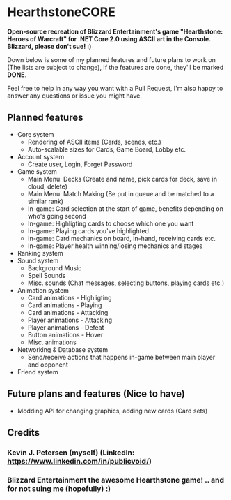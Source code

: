 # HearthstoneCORE
**Open-source recreation of Blizzard Entertainment's game "Hearthstone: Heroes of Warcraft" for .NET Core 2.0 using ASCII art in the Console. Blizzard, please don't sue! :)**

Down below is some of my planned features and future plans to work on (The lists are subject to change), If the features are done, they'll be marked **DONE**.

Feel free to help in any way you want with a Pull Request, I'm also happy to answer any questions or issue you might have.

## Planned features
* Core system
  * Rendering of ASCII items (Cards, scenes, etc.)
  * Auto-scalable sizes for Cards, Game Board, Lobby etc.
* Account system
  * Create user, Login, Forget Password
* Game system
  * Main Menu: Decks (Create and name, pick cards for deck, save in cloud, delete)
  * Main Menu: Match Making (Be put in queue and be matched to a similar rank)
  * In-game: Card selection at the start of game, benefits depending on who's going second
  * In-game: Highligting cards to choose which one you want
  * In-game: Playing cards you've highlighted
  * In-game: Card mechanics on board, in-hand, receiving cards etc.
  * In-game: Player health winning/losing mechanics and stages
* Ranking system
* Sound system
  * Background Music
  * Spell Sounds
  * Misc. sounds (Chat messages, selecting buttons, playing cards etc.)
* Animation system
  * Card animations - Highligting
  * Card animations - Playing
  * Card animations - Attacking
  * Player animations - Attacking
  * Player animations - Defeat
  * Button animations - Hover
  * Misc. animations
* Networking & Database system
  * Send/receive actions that happens in-game between main player and opponent
* Friend system

## Future plans and features (Nice to have)
* Modding API for changing graphics, adding new cards (Card sets)

## Credits
### Kevin J. Petersen (myself) (LinkedIn: https://www.linkedin.com/in/publicvoid/)
### Blizzard Entertainment the awesome Hearthstone game! .. and for not suing me (hopefully) :)